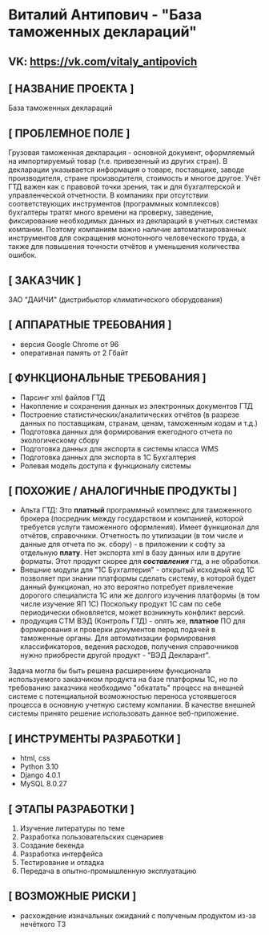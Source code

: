 # Виталий Антипович - "База таможенных деклараций"

## VK: https://vk.com/vitaly_antipovich

## [ НАЗВАНИЕ ПРОЕКТА ]
База таможенных деклараций

## [ ПРОБЛЕМНОЕ ПОЛЕ ] 
Грузовая таможенная декларация - основной документ, оформляемый на импортируемый товар (т.е. привезенный из других стран). В декларации указывается информация о товаре, поставщике, заводе производителя, стране производителя, стоимость и многое другое. Учёт ГТД важен как с правовой точки зрения, так и для бухгалтерской и управленческой отчетности. В компаниях при отсутствии соответствующих инструментов (программных комплексов) бухгалтеры тратят много времени на проверку, заведение, фиксирование необходимых данных из деклараций в учетных системах компании. Поэтому компаниям важно наличие автоматизированных инструментов для сокращения монотонного человеческого труда, а также для повышения точности отчётов и уменьшения количества ошибок.

## [ ЗАКАЗЧИК ]
ЗАО "ДАИЧИ" (дистрибьютор климатического оборудования)

## [ АППАРАТНЫЕ ТРЕБОВАНИЯ ]  
- версия Google Chrome от 96
- оперативная память от 2 Гбайт

## [ ФУНКЦИОНАЛЬНЫЕ ТРЕБОВАНИЯ ]
- Парсинг xml файлов ГТД
- Накопление и сохранения данных из электронных документов ГТД
- Построение статистических/аналитических отчётов (в разрезе данных по поставщикам, странам, ценам, таможенным кодам и т.д.)
- Подготовка данных для формирования ежегодного отчета по экологическому сбору
- Подготовка данных для экспорта в системы класса WMS
- Подготовка данных для экспорта в 1С Бухгалтерия
- Ролевая модель доступа к функционалу системы

## [ ПОХОЖИЕ / АНАЛОГИЧНЫЕ ПРОДУКТЫ ]
 - Альта ГТД: Это **платный** программный комплекс для таможенного брокера (посредник между государством и компанией, которой требуется услуги таможенного оформления). Имеет функционал для отчётов, справочники. Отчетность по утилизации (в том числе и данные для отчета по эк. сбору) - в приложении к софту за отдельную **плату**. Нет экспорта xml в базу данных или в другие форматы. Этот продукт скорее для ***составления*** гтд, а не обработки.
 - Внешние модули для "1С Бухгалтерия" - открытый исходный код 1С позволяет при знании платформы сделать систему, в которой будет данный функционал, но это вероятно потребует привлечение дорогого специалиста 1С или же долгого изучения платформы (в том числе изучение ЯП 1С) Поскольку продукт 1С сам по себе периодически обновляется, может возникнуть конфликт версий.
 - продукция СТМ ВЭД (Контроль ГТД) - опять же, **платное** ПО для формирования и проверки документов перед подачей в таможенные органы. Для автоматизации формирования классификаторов, ведения расходов, получения справочников нужно приобрести другой продукт - "ВЭД Декларант".

Задача могла бы быть решена расширением функционала используемого заказчиком продукта на базе платформы 1С, но по требованию заказчика необходимо "обкатать" процесс на внешней системе с потенциальной возможностью переноса устоявшегося процесса в основную учетную систему компании. В качестве внешней системы принято решение использовать данное веб-приложение.

## [ ИНСТРУМЕНТЫ РАЗРАБОТКИ ]
- html, css
- Python 3.10
- Django 4.0.1
- MySQL 8.0.27

## [ ЭТАПЫ РАЗРАБОТКИ ]
1. Изучение литературы по теме
2. Разработка пользовательских сценариев
3. Создание бекенда
4. Разработка интерфейса
5. Тестирование и отладка
6. Передача в опытно-промышленную эксплуатацию

## [ ВОЗМОЖНЫЕ РИСКИ ]
- расхождение изначальных ожиданий с полученым продуктом из-за нечёткого ТЗ 
